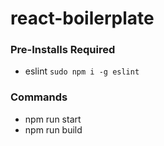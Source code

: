 # react-boilerplate

### Pre-Installs Required
* eslint ```sudo npm i -g eslint```

### Commands
* npm run start
* npm run build